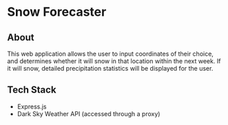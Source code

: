 # Snow Forecaster
## About
This web application allows the user to input coordinates of their choice, and determines whether it will snow in that location within the next week. If it will snow, detailed precipitation statistics will be displayed for the user. 

## Tech Stack
- Express.js
- Dark Sky Weather API (accessed through a proxy)
